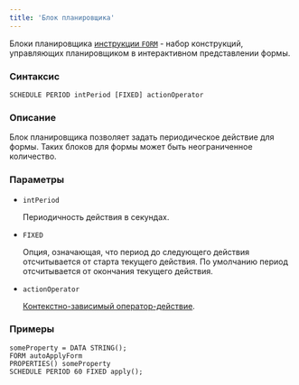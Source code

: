 ```yaml
---
title: 'Блок планировщика'
---
```


Блоки планировщика [инструкции `FORM`](FORM_statement.md) - набор конструкций, управляющих планировщиком в интерактивном представлении формы.

### Синтаксис

    SCHEDULE PERIOD intPeriod [FIXED] actionOperator

### Описание

Блок планировщика позволяет задать периодическое действие для формы. Таких блоков для формы может быть неограниченное количество. 

### Параметры 

- `intPeriod`

    Периодичность действия в секундах.

- `FIXED`

    Опция, означающая, что период до следующего действия отсчитывается от старта текущего действия. По умолчанию период отсчитывается от окончания текущего действия.

- `actionOperator`

    [Контекстно-зависимый оператор-действие](Action_operators.md).


### Примеры

```lsf
someProperty = DATA STRING();
FORM autoApplyForm
PROPERTIES() someProperty
SCHEDULE PERIOD 60 FIXED apply();
```
